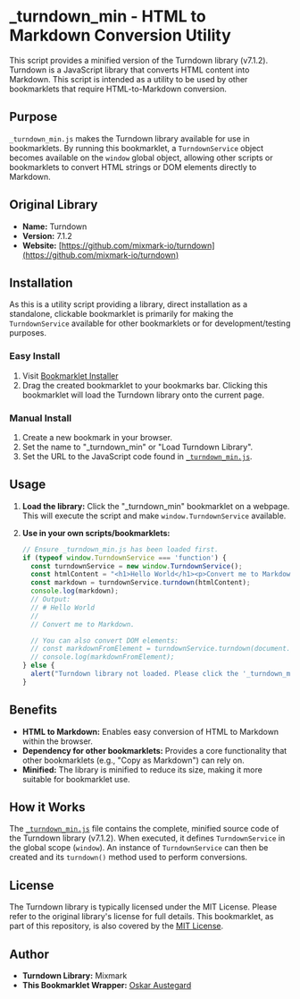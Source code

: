 # _turndown_min - HTML to Markdown Conversion Utility

This script provides a minified version of the Turndown library (v7.1.2). Turndown is a JavaScript library that converts HTML content into Markdown. This script is intended as a utility to be used by other bookmarklets that require HTML-to-Markdown conversion.

## Purpose

`_turndown_min.js` makes the Turndown library available for use in bookmarklets. By running this bookmarklet, a `TurndownService` object becomes available on the `window` global object, allowing other scripts or bookmarklets to convert HTML strings or DOM elements directly to Markdown.

## Original Library

- **Name:** Turndown
- **Version:** 7.1.2
- **Website:** [https://github.com/mixmark-io/turndown](https://github.com/mixmark-io/turndown)

## Installation

As this is a utility script providing a library, direct installation as a standalone, clickable bookmarklet is primarily for making the `TurndownService` available for other bookmarklets or for development/testing purposes.

### Easy Install
1. Visit [Bookmarklet Installer](https://austegard.com/bookmarklet-installer.html?bookmarklet=_turndown_min.js)
2. Drag the created bookmarklet to your bookmarks bar. Clicking this bookmarklet will load the Turndown library onto the current page.

### Manual Install
1. Create a new bookmark in your browser.
2. Set the name to "_turndown_min" or "Load Turndown Library".
3. Set the URL to the JavaScript code found in [`_turndown_min.js`](https://github.com/oaustegard/bookmarklets/blob/main/_turndown_min.js).

## Usage

1.  **Load the library:** Click the "_turndown_min" bookmarklet on a webpage. This will execute the script and make `window.TurndownService` available.
2.  **Use in your own scripts/bookmarklets:**

    ```javascript
    // Ensure _turndown_min.js has been loaded first.
    if (typeof window.TurndownService === 'function') {
      const turndownService = new window.TurndownService();
      const htmlContent = "<h1>Hello World</h1><p>Convert me to Markdown.</p>";
      const markdown = turndownService.turndown(htmlContent);
      console.log(markdown);
      // Output:
      // # Hello World
      //
      // Convert me to Markdown.

      // You can also convert DOM elements:
      // const markdownFromElement = turndownService.turndown(document.getElementById('myElement'));
      // console.log(markdownFromElement);
    } else {
      alert("Turndown library not loaded. Please click the '_turndown_min' bookmarklet first.");
    }
    ```

## Benefits

-   **HTML to Markdown:** Enables easy conversion of HTML to Markdown within the browser.
-   **Dependency for other bookmarklets:** Provides a core functionality that other bookmarklets (e.g., "Copy as Markdown") can rely on.
-   **Minified:** The library is minified to reduce its size, making it more suitable for bookmarklet use.

## How it Works

The [`_turndown_min.js`](https://github.com/oaustegard/bookmarklets/blob/main/_turndown_min.js) file contains the complete, minified source code of the Turndown library (v7.1.2). When executed, it defines `TurndownService` in the global scope (`window`). An instance of `TurndownService` can then be created and its `turndown()` method used to perform conversions.

## License

The Turndown library is typically licensed under the MIT License. Please refer to the original library's license for full details.
This bookmarklet, as part of this repository, is also covered by the [MIT License](https://github.com/oaustegard/bookmarklets/blob/main/LICENSE).

## Author

-   **Turndown Library:** Mixmark
-   **This Bookmarklet Wrapper:** [Oskar Austegard](https://austegard.com)
